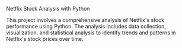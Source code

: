 Netflix Stock Analysis with Python


This project involves a comprehensive analysis of Netflix's stock performance using Python. The analysis includes data collection, visualization, and statistical analysis to identify trends and patterns in Netflix's stock prices over time.
